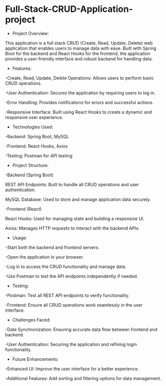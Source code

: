 # Full-Stack-CRUD-Application-project

* Project Overview:
  
This application is a full stack CRUD (Create, Read, Update, Delete) web application that enables users to manage data with ease. Built with Spring Boot for the backend and React Hooks for the frontend, the application provides a user-friendly interface and robust backend for handling data.

* Features:
  
-Create, Read, Update, Delete Operations: Allows users to perform basic CRUD operations.

-User Authentication: Secures the application by requiring users to log in.

-Error Handling: Provides notifications for errors and successful actions.

-Responsive Interface: Built using React Hooks to create a dynamic and responsive user experience.

* Technologies Used:

-Backend: Spring Boot, MySQL

-Frontend: React Hooks, Axios

-Testing: Postman for API testing

* Project Structure:
  
-Backend (Spring Boot)

REST API Endpoints: Built to handle all CRUD operations and user authentication.

MySQL Database: Used to store and manage application data securely.

-Frontend (React)

React Hooks: Used for managing state and building a responsive UI.

Axios: Manages HTTP requests to interact with the backend APIs.

* Usage:
  
-Start both the backend and frontend servers.

-Open the application in your browser.

-Log in to access the CRUD functionality and manage data.

-Use Postman to test the API endpoints independently if needed.

* Testing:

-Postman: Test all REST API endpoints to verify functionality.

-Frontend: Ensure all CRUD operations work seamlessly in the user interface.

* Challenges Faced:
  
-Data Synchronization: Ensuring accurate data flow between frontend and backend.

-User Authentication: Securing the application and refining login functionality.

* Future Enhancements:

-Enhanced UI: Improve the user interface for a better experience.

-Additional Features: Add sorting and filtering options for data management.
